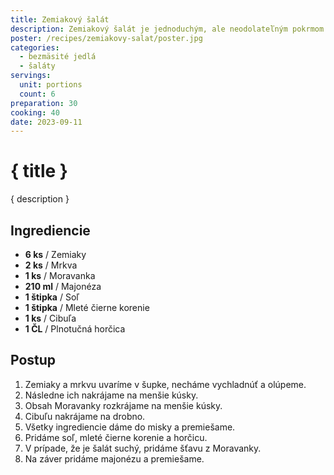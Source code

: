 ```yaml
---
title: Zemiakový šalát
description: Zemiakový šalát je jednoduchým, ale neodolateľným pokrmom pre všetky príležitosti.
poster: /recipes/zemiakovy-salat/poster.jpg
categories:
  - bezmäsité jedlá
  - šaláty
servings:
  unit: portions
  count: 6
preparation: 30
cooking: 40
date: 2023-09-11
---
```


# { title }

{ description }

## Ingrediencie

- **6 ks** / Zemiaky
- **2 ks** / Mrkva
- **1 ks** / Moravanka
- **210 ml** / Majonéza
- **1 štipka** / Soľ
- **1 štipka** / Mleté čierne korenie
- **1 ks** / Cibuľa
- **1 ČL** / Plnotučná horčica

## Postup

1. Zemiaky a mrkvu uvaríme v šupke, necháme vychladnúť a olúpeme.
2. Následne ich nakrájame na menšie kúsky.
3. Obsah Moravanky rozkrájame na menšie kúsky.
4. Cibuľu nakrájame na drobno.
5. Všetky ingrediencie dáme do misky a premiešame.
6. Pridáme soľ, mleté čierne korenie a horčicu.
7. V prípade, že je šalát suchý, pridáme šťavu z Moravanky.
8. Na záver pridáme majonézu a premiešame.
